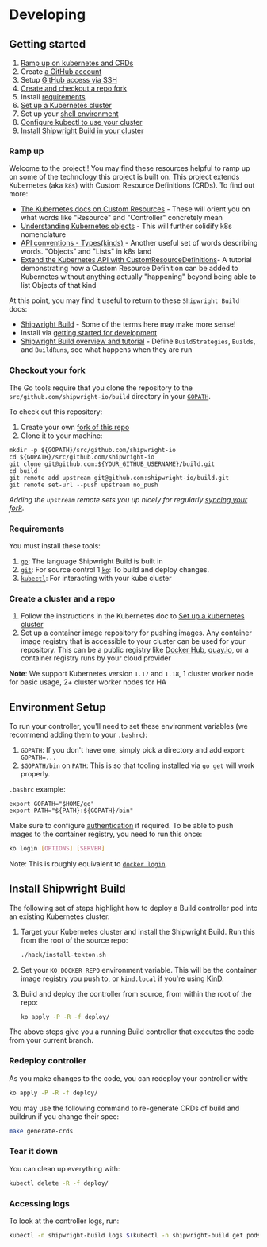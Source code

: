 <!--
Copyright 2018, 2020 The Tekton Authors
Copyright The Shipwright Contributors

SPDX-License-Identifier: Apache-2.0

Documentation inspired from https://github.com/tektoncd/pipeline/blob/ce7591acec8a6aa726d88e5cc057588665881ace/DEVELOPMENT.md
-->

# Developing

## Getting started

1.  [Ramp up on kubernetes and CRDs](#ramp-up)
1.  Create [a GitHub account](https://github.com/join)
1.  Setup
    [GitHub access via SSH](https://help.github.com/articles/connecting-to-github-with-ssh/)
1.  [Create and checkout a repo fork](#checkout-your-fork)
1.  Install [requirements](#requirements)
1.  [Set up a Kubernetes cluster](#create-a-cluster-and-a-repo)
1.  Set up your [shell environment](#environment-setup)
1.  [Configure kubectl to use your cluster](https://kubernetes.io/docs/tasks/access-application-cluster/configure-access-multiple-clusters/)
1.  [Install Shipwright Build in your cluster](#install-shipwright-build)

### Ramp up

Welcome to the project!! You may find these resources helpful to ramp up on some
of the technology this project is built on. This project extends Kubernetes (aka
`k8s`) with Custom Resource Definitions (CRDs). To find out more:

-   [The Kubernetes docs on Custom Resources](https://kubernetes.io/docs/concepts/extend-kubernetes/api-extension/custom-resources/) -
    These will orient you on what words like "Resource" and "Controller"
    concretely mean
-   [Understanding Kubernetes objects](https://kubernetes.io/docs/concepts/overview/working-with-objects/kubernetes-objects/) -
    This will further solidify k8s nomenclature
-   [API conventions - Types(kinds)](https://github.com/kubernetes/community/blob/master/contributors/devel/sig-architecture/api-conventions.md#types-kinds) -
    Another useful set of words describing words. "Objects" and "Lists" in k8s
    land
-   [Extend the Kubernetes API with CustomResourceDefinitions](https://kubernetes.io/docs/tasks/access-kubernetes-api/custom-resources/custom-resource-definitions/)-
    A tutorial demonstrating how a Custom Resource Definition can be added to
    Kubernetes without anything actually "happening" beyond being able to list
    Objects of that kind

At this point, you may find it useful to return to these `Shipwright Build` docs:

-   [Shipwright Build](README.md) -
    Some of the terms here may make more sense!
-   Install via [getting started for development](#getting-started)
-   [Shipwright Build overview and tutorial](docs/README.md) -
    Define `BuildStrategies`, `Builds`, and `BuildRuns`, see what happens when
    they are run

### Checkout your fork

The Go tools require that you clone the repository to the
`src/github.com/shipwright-io/build` directory in your
[`GOPATH`](https://github.com/golang/go/wiki/SettingGOPATH).

To check out this repository:

1.  Create your own
    [fork of this repo](https://help.github.com/articles/fork-a-repo/)
1.  Clone it to your machine:

```shell
mkdir -p ${GOPATH}/src/github.com/shipwright-io
cd ${GOPATH}/src/github.com/shipwright-io
git clone git@github.com:${YOUR_GITHUB_USERNAME}/build.git
cd build
git remote add upstream git@github.com:shipwright-io/build.git
git remote set-url --push upstream no_push
```

_Adding the `upstream` remote sets you up nicely for regularly
[syncing your fork](https://help.github.com/articles/syncing-a-fork/)._

### Requirements

You must install these tools:

1.  [`go`](https://golang.org/doc/install): The language Shipwright Build is
    built in
1.  [`git`](https://help.github.com/articles/set-up-git/): For source control
1   [`ko`](https://github.com/google/ko): To build and deploy changes.
1.  [`kubectl`](https://kubernetes.io/docs/tasks/tools/install-kubectl/): For
    interacting with your kube cluster

### Create a cluster and a repo

1. Follow the instructions in the Kubernetes doc to [Set up a kubernetes cluster](https://kubernetes.io/docs/setup/)
1. Set up a container image repository for pushing images. Any container image registry that is accessible to your cluster can be used for your repository. This can be a public registry like [Docker Hub](https://docs.docker.com/docker-hub/), [quay.io](https://quay.io), or a container registry runs by your cloud provider

**Note**: We support Kubernetes version `1.17` and `1.18`, 1 cluster worker node for basic usage, 2+ cluster worker nodes for HA

## Environment Setup

To run your controller, you'll need to set these environment variables (we recommend adding them to your `.bashrc`):

1.  `GOPATH`: If you don't have one, simply pick a directory and add `export
    GOPATH=...`
1.  `$GOPATH/bin` on `PATH`: This is so that tooling installed via `go get` will
    work properly.

`.bashrc` example:

```shell
export GOPATH="$HOME/go"
export PATH="${PATH}:${GOPATH}/bin"
```

Make sure to configure [authentication](https://github.com/google/ko#authenticating) if required. To be able to push images to the container registry, you need to run this once:

```sh
ko login [OPTIONS] [SERVER]
```

Note: This is roughly equivalent to [`docker login`](https://docs.docker.com/engine/reference/commandline/login/).

## Install Shipwright Build

The following set of steps highlight how to deploy a Build controller pod into an existing Kubernetes cluster.

1. Target your Kubernetes cluster and install the Shipwright Build. Run this from the root of the source repo:

    ```sh
    ./hack/install-tekton.sh
    ```

1. Set your `KO_DOCKER_REPO` environment variable. This will be the container
   image registry you push to, or `kind.local` if you're using
[KinD](https://kind.sigs.k8s.io).

1. Build and deploy the controller from source, from within the root of the repo:

   ```sh
   ko apply -P -R -f deploy/
   ```

The above steps give you a running Build controller that executes the code from your current branch.

### Redeploy controller

As you make changes to the code, you can redeploy your controller with:

   ```sh
   ko apply -P -R -f deploy/
   ```
You may use the following command to re-generate CRDs of build and buildrun if you change their spec:
   ```sh
   make generate-crds
   ```

### Tear it down

You can clean up everything with:

   ```sh
   kubectl delete -R -f deploy/
   ```

### Accessing logs

To look at the controller logs, run:

```sh
kubectl -n shipwright-build logs $(kubectl -n shipwright-build get pods -l name=shipwright-build-controller -o name)
```

